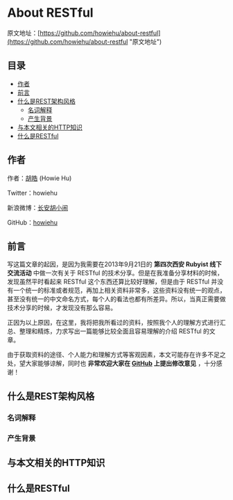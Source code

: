 # About RESTful

原文地址：[https://github.com/howiehu/about-restful](https://github.com/howiehu/about-restful "原文地址")

## 目录

* [作者](#作者)
* [前言](#前言)
* [什么是REST架构风格](#什么是rest架构风格)
  * [名词解释](#名词解释)
  * [产生背景](#产生背景)
* [与本文相关的HTTP知识](#与本文相关的http知识)
* [什么是RESTful](#什么是restful)

## 作者

作者：[胡皓](http://blog.huhao.name "胡皓") (Howie Hu)

Twitter：howiehu

新浪微博：[长安胡小闹](http://weibo.com/howiehu "长安胡小闹")

GitHub：[howiehu](http://github.com/howiehu "howiehu")

## 前言

写这篇文章的起因，是因为我需要在2013年9月21日的 **第四次西安 Rubyist 线下交流活动** 中做一次有关于 RESTful 的技术分享。但是在我准备分享材料的时候，发现虽然平时看起来 RESTful 这个东西还算比较好理解，但是由于 RESTful 并没有一个统一的标准或者规范，再加上相关资料非常多，这些资料没有统一的观点，甚至没有统一的中文命名方式，每个人的看法也都有所差异。所以，当真正需要做技术分享的时候，才发现没有那么容易。

正因为以上原因，在这里，我将把我所看过的资料，按照我个人的理解方式进行汇总、整理和精炼，力求写出一篇能够比较全面且容易理解的介绍 RESTful 的文章。

由于获取资料的途径、个人能力和理解方式等客观因素，本文可能存在许多不足之处，望大家能够谅解，同时也 **非常欢迎大家在 [GitHub](https://github.com/howiehu/about-restful "原文地址") 上提出修改意见** ，十分感谢！

## 什么是REST架构风格

### 名词解释

### 产生背景

## 与本文相关的HTTP知识

## 什么是RESTful